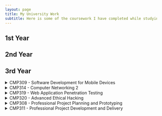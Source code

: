 ```yaml
---
layout: page
title: My University Work
subtitle: Here is some of the coursework I have completed while studying Ethical Hacking at Abertay University
---
```


## 1st Year


## 2nd Year

## 3rd Year
<details markdown = 1>
  <summary> CMP309 - Software Development for Mobile Devices</summary>

  **Overview:** In CMP309, I learned the basics of app development for Android using Java. Throughout the semester, I used Android Studio to create Android applications for smart devices.

  **Assessment:** The assessment involved creating an Android app that met a series of requirements related to industry-standard programming practices, and to deliver a presentation detailing the app's capabilities and features. To meet these requirements, I created an app that would allow users to upload food they had bought, which would then send periodic reminders to the user to eat the food before it went out of date. The app was created with the aim to prevent food waste and reduce money wasted on uneaten food.

**Grade:** A+
  

</details>
<details markdown = 1>
<summary> CMP314 - Computer Networking 2</summary>
**Overview:**
CMP314 focused on a wide veriety of networking concepts and introduced advanced technologies, methods, and protocols used by devices to communicate with eachother.

**Assessment:**
The assessment for this module involved conduscting a security evaluation of a network belonging to a fake company, Stark Inc. The requirements were to produce a report containing a detailed network diagram of the devices present on the network, a subnet table, an evaluation of any security weaknesses found, and a critical evaluation of the network design. My report for this assigment can be found [here](https://github.com/EncryptedSarah/encryptedsarah.github.io/blob/main/coursework/CMP314_SGardiner_Report.pdf)

**Grade:** A

</details>

<details markdown = 1>
  <summary> CMP319 - Web Application Penetration Testing</summary>
  
**Overview:**
This module involved learning advanced techniques used by Ethical Hackers to examine the security of web applications. This involved looking critically at the technologies used by web apps and learning how to exploit common security vulnerabilities and bypass authentication mechanisms. The lab work included learning the following techniques:
  - Code injection.
  - Bypassing client side controls, through the manipulation of cookies and URL parameters.
  - Attacking authentication, through attacking session management, discovering design flaws in authentication management, and attacking forgotten password functionality.
  - Cross site scripting.
  - Investigating web server security, by looking at popular web servers and their common vulnerabilities.

**Assessment:**
To conduct a comprehensive web application penetration test of a website, and to produce a document explaining your methodology, findings, and evaluation of the process. I was given a sample website, belonging to a fake pizza restaurant, alongside access to a test user account. To complete the assessment, I used the industry-standard OWASP Web Security Testing Guide alongside tools and techniques demonstrated in the lab work.
My assessment work can be found [here](https://encryptedsarah.github.io/coursework/SGardiner_CMP319_Web_App_Testing_Report.pdf)

**Grade:** A

</details>

<details markdown = 1>
  <summary> CMP320 - Advanced Ethical Hacking</summary>
  
**Overview:**
The Advanced Ethical Hacking module focused on using scripting to automate hacking and cybersecurity processes, as well as the tools and techniques used in malware analysis.

**Malware Analysis Assessment:**
Worth 30% of CMP320's final grade, the malware analysis assessment involved using appropriate malware analysis tools and techniques to analyse a malicious sample, and to then provide the findings with a write up in the format of a white paper report. My report covers the investigation of a WannaCry payload.
My report can be found [here](https://encryptedsarah.github.io/coursework/CMP320_SGardiner_Malware_Analysis_Report.pdf)

**Grade:** A

**Scripting Assessment:**
The scripting assessment in CMP320 involved creating a script that included some aspect of Ethical Hacking, Digital Forensics, or Network Security.
For my project, I chose to create a script that could parse through Python code and detect possibly malicious lines of code. Named 'Snake', this script allows for developers to check that libraries they are downloading using Pip are not malicious.
My report on Snake can be found [here](https://encryptedsarah.github.io/coursework/SGardiner_CMP320_Report.pdf)
The GitHub repository for Snake can be found [here](https://github.com/EncryptedSarah/snake)

**Grade:** A+

</details>

<details markdown = 1>
<summary>CMP308 - Professional Project Planning and Prototyping</summary>

**Overview:** This module focused on teaching professional project management concepts and their place within planning and development of a project. Throughout the semester, my group and I were tasked with creating a plan project using the taught management concepts.

**Assessment** Working within a team, the aim of CMP308's assessment was to create a client pitch presentation and a project plan report for our assigned project, which was to create a network health monitoring application. My areas of the report focused on documenting the change management plan, the communications management plan, the cost management plan, and the procurement management plan for the project.

**Grade:** A+

</details>
<details markdown = 1>
<summary>CMP311 - Professional Project Development and Delivery </summary>
  
**Overview:** A follow on from CMP308, this module involved developing and delivering the projected that was planned the previous semester. During this time, my group and I created an application with Python that was aimed to help small businesses monitor their network.
My role within the team was to help create the user interface of this app, which was done using PyQT, a Python library that allows for the handling of UI elements.

**Assessment:** Aside from delivering the network health monitoring app, the assessment for this module involved creating a presentation and report that detailed how the group had met the client's brief.
My area of the report covered the methodology used when creating the user interface. The full report can be found [here](https://encryptedsarah.github.io/coursework/CMP311_SGardiner_Report.pdf)

</details>
